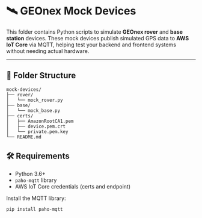 # 🛰️ GEOnex Mock Devices

This folder contains Python scripts to simulate **GEOnex rover** and **base station** devices. These mock devices publish simulated GPS data to **AWS IoT Core** via MQTT, helping test your backend and frontend systems without needing actual hardware.

---

## 📁 Folder Structure

```
mock-devices/
├── rover/
│   └── mock_rover.py
├── base/
│   └── mock_base.py
├── certs/
│   ├── AmazonRootCA1.pem
│   ├── device.pem.crt
│   └── private.pem.key
└── README.md

```

## 🛠️ Requirements

- Python 3.6+
- `paho-mqtt` library
- AWS IoT Core credentials (certs and endpoint)

Install the MQTT library:

```bash
pip install paho-mqtt
